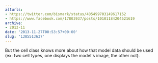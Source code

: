 ```yaml
---
alturls:
- https://twitter.com/bismark/status/405499703149617152
- https://www.facebook.com/17803937/posts/10101184204521619
archive:
- 2013-11
date: '2013-11-27T00:53:57+00:00'
slug: '1385513637'
---
```


But the cell class knows more about how that model data should be used  (ex: two cell types, one displays the model's image, the other not).

